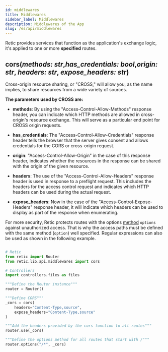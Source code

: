 ```yaml
---
id: middlewares
title: Middlewares
sidebar_label: Middlewares
description: Middlewares of the App
slug: /es/api/middlewares
---
```


Retic provides services that function as the application's exchange logic, it's applied to one or more **specified** routes.

## cors(*methods: str*,*has_credentials: bool*,*origin: str*, *headers: str*, *expose_headers: str*)

Cross-origin resource sharing, or "CROSS," will allow you, as the name implies, to share resources from a wide variety of sources.

**The parameters used by CROSS are:**

* **methods**: By using the "Access-Control-Allow-Methods" response header, you can indicate which HTTP methods are allowed in cross-origin's resource exchange. This will serve as a particular end point for CROSS origin requests.

* **has_credentials**: The "Access-Control-Allow-Credentials" response header tells the browser that the server gives consent and allows credentials for the CORS or cross-origin request.

* **origin**: "Access-Control-Allow-Origin" in the case of this response header, indicates whether the resources in the response can be shared with the origin of the given resource.

* **headers**: The use of the "Access-Control-Allow-Headers" response header is used in response to a preflight request. This includes the headers for the access control request and indicates which HTTP headers can be used during the actual request.

* **expose_headers**: Now in the case of the "Access-Control-Expose-Headers" response header, it will indicate which headers can be used to display as part of the response when enumerating.

For more security, Retic protects routes with the options [method](https://retic.land/manual/es/glossary#m%C3%A9todo "Glosario de Términos") ``options`` against unauthorized access. That is why the access paths must be defined with the same method (``option``) well specified. Regular expressions can also be used as shown in the following example.

```python

# Retic
from retic import Router
from retic.lib.api.middlewares import cors

# Controllers
import controllers.files as files

"""Define the Router instance"""
router = Router()

"""Define CORS"""
_cors = cors(
    headers="Content-Type,source",
    expose_headers="Content-Type,source"
)

"""Add the headers provided by the cors function to all routes"""
router.use(_cors)

"""Define the options method for all routes that start with /"""
router.options("/*", _cors)

```
